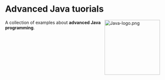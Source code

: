 # Advanced Java tuorials

<a href="https://www.burningwave.org">
<img src="https://raw.githubusercontent.com/JJBRT/core/master/Java-logo.png" alt="Java-logo.png" height="180px" align="right"/>
</a>

A collection of examples about **advanced Java programming**.

